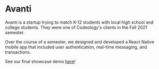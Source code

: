 # Avanti

Avanti is a startup trying to match K-12 students with local high school and college students. They were one of Codeology's clients in the Fall 2021 semester.

Over the course of a semester, we designed and developed a React Native mobile app that included user authentication, real-time messaging, and transactions.

See our final showcase demo [here]([https://drive.google.com/file/d/12Q38KXrewQQ_JMtugdbwDY9THOrWtfit/view?usp=sharing](https://drive.google.com/file/d/1MkmbxfBGsGlHQcKDC8m0fXMCST3-ljQ0/view?usp=sharing))!

